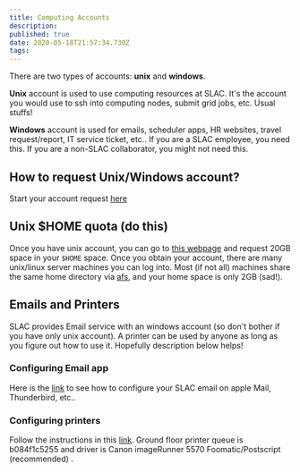 ```yaml
---
title: Computing Accounts
description: 
published: true
date: 2020-05-18T21:57:34.730Z
tags: 
---
```


There are two types of accounts: **unix** and **windows**. 

**Unix** account is used to use computing resources at SLAC. It's the account you would use to ssh into computing nodes, submit grid jobs, etc. Usual stuffs!

**Windows** account is used for emails, scheduler apps, HR websites, travel request/report, IT service ticket, etc.. If you are a SLAC employee, you need this. If you are a non-SLAC collaborator, you might not need this.

## How to request Unix/Windows account?
Start your account request [here](https://oraweb4.slac.stanford.edu/apex/epnprod/f?p=134:1::::::)

## Unix $HOME quota (do this)
Once you have unix account, you can go to [this webpage](https://www.slac.stanford.edu/comp/unix/auth/afs-self.shtml) and request 20GB space in your `$HOME` space. Once you obtain your account, there are many unix/linux server machines you can log into. Most (if not all) machines share the same home directory via [afs](https://en.wikipedia.org/wiki/Andrew_File_System), and your home space is only 2GB (sad!). 

## Emails and Printers
SLAC provides Email service with an windows account (so don't bother if you have only unix account). A printer can be used by anyone as long as you figure out how to use it. Hopefully description below helps!

### Configuring Email app
Here is the [link](http://www2.slac.stanford.edu/comp/messaging/Installing/default.htm) to see how to configure your SLAC email on apple Mail, Thunderbird, etc..

### Configuring printers
Follow the instructions in this [link](https://slacprod.service-now.com/nav_to.do?uri=%2Fkb_view.do%3Fsys_kb_id%3D4be2f211db779380677174131f9619b1%26sysparm_language%3D%26sysparm_nameofstack%3D%26sysparm_kb_search_table%3D%26sysparm_search%3D). Ground floor printer queue is b084f1c5255 and driver is Canon imageRunner 5570 Foomatic/Postscript (recommended) .